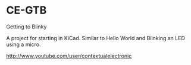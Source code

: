 CE-GTB
======

Getting to Blinky

A project for starting in KiCad. 
Similar to Hello World and Blinking an LED using a micro.

http://www.youtube.com/user/contextualelectronic
